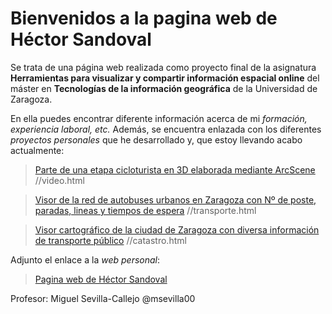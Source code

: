 <h1>Bienvenidos a la pagina web de Héctor Sandoval</h1>

Se trata de una página web realizada como proyecto final de la asignatura **Herramientas para visualizar y compartir información espacial online** del máster en **Tecnologías de la información geográfica** de la Universidad de Zaragoza.

En ella puedes encontrar diferente información acerca de mi *formación, experiencia laboral, etc.* Además, se encuentra enlazada con los diferentes *proyectos personales* que he desarrollado y, que estoy llevando acabo actualmente:

> [Parte de una etapa cicloturista en 3D elaborada mediante ArcScene](https://hectorsandovalcordon.github.io/video) //video.html

> [Visor de la red de autobuses urbanos en Zaragoza con Nº de poste, paradas, lineas y tiempos de espera](https://hectorsandovalcordon.github.io/transporte.html) //transporte.html

> [Visor cartográfico de la ciudad de Zaragoza con diversa información de transporte público](https://hectorsandovalcordon.github.io/catastro.html) //catastro.html


Adjunto el enlace a la *web personal*:

> [Pagina web de Héctor Sandoval](https://hectorsandovalcordon.github.io/)

Profesor: Miguel Sevilla-Callejo @msevilla00

